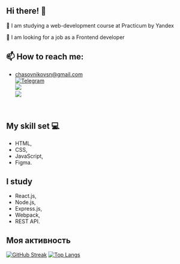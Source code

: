 ## Hi there! 👋

🔭 I am studying a web-development course at Practicum by Yandex <br />

👯 I am looking for a job as a Frontend developer <br />

## 📫 How to reach me:

* chasovnikovsn@gmail.com <br />
[![Telegram](https://img.shields.io/badge/-Telegram-blue?style=for-the-badge&logo=telegram)](https://t.me/sergeyfromrussia)<br />
![](https://img.shields.io/badge/E--mail-chasovnikovsn@gmail.com-orange?style=for-the-badge&logo=appveyo)<br />
![](https://www.codewars.com/users/chsergey80/badges/micro)<br />
<br />

## My skill set 💻
*  HTML,
*  CSS,
*  JavaScript,
*  Figma.
  
## I study
*  React.js,
*  Node.js,
*  Express.js,  
*  Webpack,  
*  REST API.

## Моя активность
[![GitHub Streak](https://streak-stats.demolab.com?user=chsergey80&hide_border=true)](https://git.io/streak-stats)
[![Top Langs](https://github-readme-stats-git-masterrstaa-rickstaa.vercel.app/api/top-langs/?username=chsergey80&layout=compact)](https://github.com/anuraghazra/github-readme-stats)
